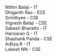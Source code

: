 Nithin Balaji - IT  
Dhiganth Rao - ECE  
Srinithyee - CSE  
Vignesh Balaji - CSE  
Sabesh Bharathi - IT  
Harisaran G - IT   
Shashank Panda - CSE   
Aditya.R - IT   
Lokesh NN - CSE  
